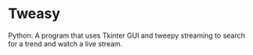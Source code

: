 # Tweasy
Python: A program that uses Tkinter GUI and tweepy streaming to search for a trend and watch a live stream.
